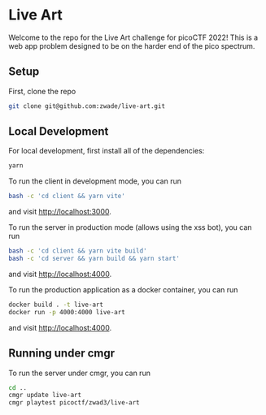 # Live Art

Welcome to the repo for the Live Art challenge for picoCTF 2022! This is a web app problem designed to be on the harder end of the pico spectrum.

## Setup

First, clone the repo

```bash
git clone git@github.com:zwade/live-art.git
```

## Local Development

For local development, first install all of the dependencies:

```bash
yarn
```

To run the client in development mode, you can run

```bash
bash -c 'cd client && yarn vite'
```

and visit [http://localhost:3000](http://localhost:3000).

To run the server in production mode (allows using the xss bot), you can run

```bash
bash -c 'cd client && yarn vite build'
bash -c 'cd server && yarn build && yarn start'
```

and visit [http://localhost:4000](http://localhost:4000).

To run the production application as a docker container, you can run

```bash
docker build . -t live-art
docker run -p 4000:4000 live-art
```

and visit [http://localhost:4000](http://localhost:4000).

## Running under cmgr

To run the server under cmgr, you can run

```bash
cd ..
cmgr update live-art
cmgr playtest picoctf/zwad3/live-art
```